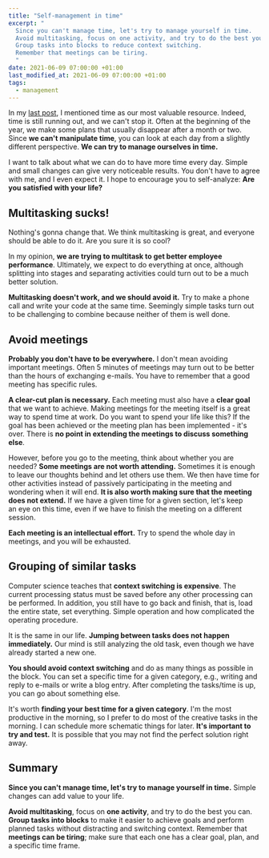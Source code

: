 ```yaml
---
title: "Self-management in time"
excerpt: "
  Since you can't manage time, let's try to manage yourself in time.
  Avoid multitasking, focus on one activity, and try to do the best you can.
  Group tasks into blocks to reduce context switching.
  Remember that meetings can be tiring.
  "
date: 2021-06-09 07:00:00 +01:00
last_modified_at: 2021-06-09 07:00:00 +01:00
tags:
  - management
---
```


  In my [last post](<{% post_url 2021-06-02-time-is-the-most-valuable-resource %}>), I mentioned time as our most valuable resource.
  Indeed, time is still running out, and we can't stop it.
  Often at the beginning of the year, we make some plans that usually disappear after a month or two.
  Since **we can't manipulate time**, you can look at each day from a slightly different perspective.
  **We can try to manage ourselves in time.**

  I want to talk about what we can do to have more time every day.
  Simple and small changes can give very noticeable results.
  You don't have to agree with me, and I even expect it.
  I hope to encourage you to self-analyze:
  **Are you satisfied with your life?**

## Multitasking sucks!
  Nothing's gonna change that.
  We think multitasking is great, and everyone should be able to do it.
  Are you sure it is so cool?

  In my opinion, **we are trying to multitask to get better employee performance**.
  Ultimately, we expect to do everything at once, although splitting into stages and separating activities could turn out to be a much better solution.

  **Multitasking doesn't work, and we should avoid it.**
  Try to make a phone call and write your code at the same time.
  Seemingly simple tasks turn out to be challenging to combine because neither of them is well done.

## Avoid meetings
  **Probably you don't have to be everywhere.**
  I don't mean avoiding important meetings.
  Often 5 minutes of meetings may turn out to be better than the hours of exchanging e-mails.
  You have to remember that a good meeting has specific rules.

  **A clear-cut plan is necessary.**
  Each meeting must also have a **clear goal** that we want to achieve.
  Making meetings for the meeting itself is a great way to spend time at work.
  Do you want to spend your life like this?
  If the goal has been achieved or the meeting plan has been implemented - it's over.
  There is **no point in extending the meetings to discuss something else**.

  However, before you go to the meeting, think about whether you are needed?
  **Some meetings are not worth attending.**
  Sometimes it is enough to leave our thoughts behind and let others use them.
  We then have time for other activities instead of passively participating in the meeting and wondering when it will end.
  **It is also worth making sure that the meeting does not extend.**
  If we have a given time for a given section, let's keep an eye on this time, even if we have to finish the meeting on a different session.

  **Each meeting is an intellectual effort.**
  Try to spend the whole day in meetings, and you will be exhausted.

## Grouping of similar tasks
  Computer science teaches that **context switching is expensive**.
  The current processing status must be saved before any other processing can be performed.
  In addition, you still have to go back and finish, that is, load the entire state, set everything.
  Simple operation and how complicated the operating procedure.

  It is the same in our life.
  **Jumping between tasks does not happen immediately.**
  Our mind is still analyzing the old task, even though we have already started a new one.

  **You should avoid context switching** and do as many things as possible in the block.
  You can set a specific time for a given category, e.g., writing and reply to e-mails or write a blog entry.
  After completing the tasks/time is up, you can go about something else.

  It's worth **finding your best time for a given category**.
  I'm the most productive in the morning, so I prefer to do most of the creative tasks in the morning.
  I can schedule more schematic things for later.
  **It's important to try and test.**
  It is possible that you may not find the perfect solution right away.

## Summary

  **Since you can't manage time, let's try to manage yourself in time.**
  Simple changes can add value to your life.

  **Avoid multitasking**, focus on **one activity**, and try to do the best you can.
  **Group tasks into blocks** to make it easier to achieve goals and perform planned tasks without distracting and switching context.
  Remember that **meetings can be tiring**; make sure that each one has a clear goal, plan, and a specific time frame.
